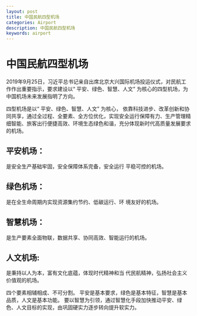 ```yaml
---
layout: post
title: 中国民航四型机场
categories: Airport
description: 中国民航四型机场
keywords: airport
---
```


# 中国民航四型机场

2019年9月25日，习近平总书记亲自出席北京大兴国际机场投运仪式，对民航工作作出重要指示，要求建设以“ 平安、绿色、智慧、人文” 为核心的四型机场，为中国机场未来发展指明了方向。

四型机场是以“ 平安、绿色、智慧、人文” 为核心， 依靠科技进步、改革创新和协同共享，通过全过程、全要素、全方位优化，实现安全运行保障有力、生产管理精细智能、旅客出行便捷高效、环境生态绿色和谐，充分体现新时代高质量发展要求的机场。

## 平安机场：

是安全生产基础牢固，安全保障体系完备，安全运行 平稳可控的机场。

## 绿色机场：

是在全生命周期内实现资源集约节约、低碳运行、环 境友好的机场。

## 智慧机场：

是生产要素全面物联，数据共享、协同高效、智能运行的机场。

## 人文机场:

是秉持以人为本，富有文化底蕴，体现时代精神和当 代民航精神，弘扬社会主义价值观的机场。

四个要素相辅相成、不可分割。   平安是基本要求，绿色是基本特征，智慧是基本品质，人文是基本功能。 要以智慧为引领，通过智慧化手段加快推动平安、绿色、人文目标的实现，由巩固硬实力逐步转向提升软实力。
